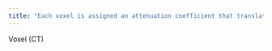 ```yaml
---
title: "Each voxel is assigned an attenuation coefficient that translates into a HU.  the attenuation coefficient is kVp dependent: this is the basis for why dual phase CT works-&gt; the attenuation value will change for a given tissue depending on the kvp"
---
```

Voxel (CT)

